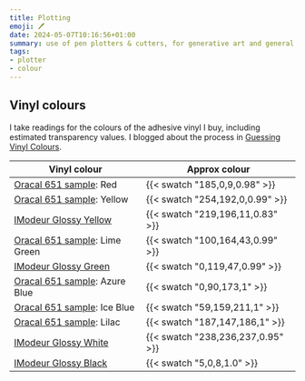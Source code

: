 ```yaml
---
title: Plotting
emoji: 🖊️
date: 2024-05-07T10:16:56+01:00
summary: use of pen plotters & cutters, for generative art and general craftiness.
tags:
- plotter
- colour
---
```

## Vinyl colours

I take readings for the colours of the adhesive vinyl I buy, including estimated transparency values. I blogged about the process in [Guessing Vinyl Colours](/posts/guessing-vinyl-colours/).

| Vinyl colour                                                                                                      | Approx colour                     |
|-------------------------------------------------------------------------------------------------------------------|-----------------------------------|
| [Oracal 651 sample](https://www.gmcrafts.co.uk/product/sampler-pack-basic-oracal-651-for-silhouette/): Red        | {{< swatch "185,0,9,0.98" >}}     |
| [Oracal 651 sample](https://www.gmcrafts.co.uk/product/sampler-pack-basic-oracal-651-for-silhouette/): Yellow     | {{< swatch "254,192,0,0.99" >}}   |
| [IModeur Glossy Yellow](https://www.amazon.co.uk/dp/B09JG886SK)                                                   | {{< swatch "219,196,11,0.83" >}}  |
| [Oracal 651 sample](https://www.gmcrafts.co.uk/product/sampler-pack-basic-oracal-651-for-silhouette/): Lime Green | {{< swatch "100,164,43,0.99" >}}  |
| [IModeur Glossy Green](https://www.amazon.co.uk/dp/B09JG7Y1Y4)                                                    | {{< swatch "0,119,47,0.99" >}}    |
| [Oracal 651 sample](https://www.gmcrafts.co.uk/product/sampler-pack-basic-oracal-651-for-silhouette/): Azure Blue | {{< swatch "0,90,173,1" >}}       |
| [Oracal 651 sample](https://www.gmcrafts.co.uk/product/sampler-pack-basic-oracal-651-for-silhouette/): Ice Blue   | {{< swatch "59,159,211,1" >}}     |
| [Oracal 651 sample](https://www.gmcrafts.co.uk/product/sampler-pack-basic-oracal-651-for-silhouette/): Lilac      | {{< swatch "187,147,186,1" >}}    |
| [IModeur Glossy White](https://www.amazon.co.uk/dp/B09MHNX66S)                                                    | {{< swatch "238,236,237,0.95" >}} |
| [IModeur Glossy Black](https://www.amazon.co.uk/dp/B09MH8GL3N)                                                    | {{< swatch "5,0,8,1.0" >}}        |
